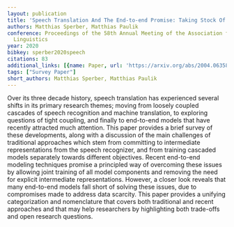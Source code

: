 ```yaml
---
layout: publication
title: 'Speech Translation And The End-to-end Promise: Taking Stock Of Where We Are'
authors: Matthias Sperber, Matthias Paulik
conference: Proceedings of the 58th Annual Meeting of the Association for Computational
  Linguistics
year: 2020
bibkey: sperber2020speech
citations: 83
additional_links: [{name: Paper, url: 'https://arxiv.org/abs/2004.06358'}]
tags: ["Survey Paper"]
short_authors: Matthias Sperber, Matthias Paulik
---
```

Over its three decade history, speech translation has experienced several
shifts in its primary research themes; moving from loosely coupled cascades of
speech recognition and machine translation, to exploring questions of tight
coupling, and finally to end-to-end models that have recently attracted much
attention. This paper provides a brief survey of these developments, along with
a discussion of the main challenges of traditional approaches which stem from
committing to intermediate representations from the speech recognizer, and from
training cascaded models separately towards different objectives.
  Recent end-to-end modeling techniques promise a principled way of overcoming
these issues by allowing joint training of all model components and removing
the need for explicit intermediate representations. However, a closer look
reveals that many end-to-end models fall short of solving these issues, due to
compromises made to address data scarcity. This paper provides a unifying
categorization and nomenclature that covers both traditional and recent
approaches and that may help researchers by highlighting both trade-offs and
open research questions.